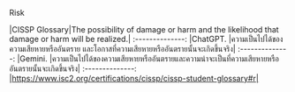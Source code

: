 Risk

|CISSP Glossary|The possibility of damage or harm and the likelihood that damage or harm will be realized.|
:--------------:
|ChatGPT.      |ความเป็นไปได้ของความเสียหายหรืออันตราย และโอกาสที่ความเสียหายหรืออันตรายนั้นจะเกิดขึ้นจริง|
:--------------:
|Gemini.       |ความเป็นไปได้ของความเสียหายหรืออันตรายและความน่าจะเป็นที่ความเสียหายหรืออันตรายนั้นจะเกิดขึ้นจริง|
:--------------:
|https://www.isc2.org/certifications/cissp/cissp-student-glossary#r|
